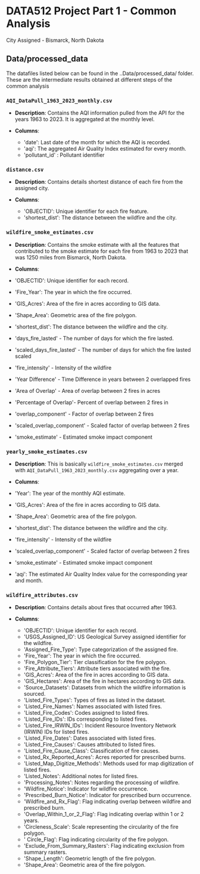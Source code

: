 # DATA512 Project Part 1 - Common Analysis

City Assigned - Bismarck, North Dakota

## Data/processed_data  
The datafiles listed below can be found in the ..Data/processed_data/ folder. These are the intermediate results obtained at different steps of the common analysis

### `AQI_DataPull_1963_2023_monthly.csv`

- **Description**: Contains the AQI information pulled from the API for the years 1963 to 2023. It is aggregated at the monthly level.

- **Columns**:
  - 'date': Last date of the month for which the AQI is recorded. 
  - 'aqi': The aggregated Air Quality Index estimated for every month.
  - 'pollutant_id' : Pollutant identifier



### `distance.csv`

- **Description**: Contains details shortest distance of each fire from the assigned city.

- **Columns**:
  - 'OBJECTID': Unique identifier for each fire feature.
  - 'shortest_dist': The distance between the wildfire and the city. 


### `wildfire_smoke_estimates.csv`   

- **Description**: Contains the smoke estimate with all the features that contributed to the smoke estimate for each fire from 1963 to 2023 that was 1250 miles from Bismarck, North Dakota.

- **Columns**:  
- 'OBJECTID': Unique identifier for each record.
- 'Fire_Year': The year in which the fire occurred.
-  'GIS_Acres': Area of the fire in acres according to GIS data.
- 'Shape_Area': Geometric area of the fire polygon.
- 'shortest_dist': The distance between the wildfire and the city.  
- 'days_fire_lasted' - The number of days for which the fire lasted.
- 'scaled_days_fire_lasted' - The number of days for which the fire lasted scaled 
- 'fire_intensity' - Intensity of the wildfire
- 'Year Difference'	- Time Difference in years between 2 overlapped fires 
- 'Area of Overlap' - Area of overlap between 2 fires in acres	
- 'Percentage of Overlap'- Percent of overlap between 2 fires in 
- 'overlap_component' - Factor of overlap between 2 fires
- 'scaled_overlap_component' - Scaled factor of overlap between 2 fires
- 'smoke_estimate' - Estimated smoke impact component


### `yearly_smoke_estimates.csv`

- **Description**: This is basically `wildfire_smoke_estimates.csv` merged with `AQI_DataPull_1963_2023_monthly.csv` aggregating over a year.

- **Columns**:  
- 'Year': The year of the monthly AQI estimate.  
-  'GIS_Acres': Area of the fire in acres according to GIS data.
- 'Shape_Area': Geometric area of the fire polygon.
- 'shortest_dist': The distance between the wildfire and the city.  
- 'fire_intensity' - Intensity of the wildfire
- 'scaled_overlap_component' - Scaled factor of overlap between 2 fires
- 'smoke_estimate' - Estimated smoke impact component
- 'aqi': The estimated Air Quality Index value for the corresponding year and month.   




### `wildfire_attributes.csv`

- **Description**: Contains details about fires that occurred after 1963.

- **Columns**:
   - 'OBJECTID': Unique identifier for each record.
   - 'USGS_Assigned_ID': US Geological Survey assigned identifier for the wildfire.
   - 'Assigned_Fire_Type': Type categorization of the assigned fire.
   - 'Fire_Year': The year in which the fire occurred.
   -  'Fire_Polygon_Tier': Tier classification for the fire polygon.
   -  'Fire_Attribute_Tiers': Attribute tiers associated with the fire.
   -  'GIS_Acres': Area of the fire in acres according to GIS data.
   -  'GIS_Hectares': Area of the fire in hectares according to GIS data.
   -  'Source_Datasets': Datasets from which the wildfire information is sourced.
   -  'Listed_Fire_Types': Types of fires as listed in the dataset.
   -  'Listed_Fire_Names': Names associated with listed fires.
   -  'Listed_Fire_Codes': Codes assigned to listed fires.
   -  'Listed_Fire_IDs': IDs corresponding to listed fires.
   -  'Listed_Fire_IRWIN_IDs': Incident Resource Inventory Network (IRWIN) IDs for listed fires.
   -  'Listed_Fire_Dates': Dates associated with listed fires.
   -  'Listed_Fire_Causes': Causes attributed to listed fires.
   -  'Listed_Fire_Cause_Class': Classification of fire causes.
   -  'Listed_Rx_Reported_Acres': Acres reported for prescribed burns.
   -  'Listed_Map_Digitize_Methods': Methods used for map digitization of listed fires.
   -  'Listed_Notes': Additional notes for listed fires.
   -  'Processing_Notes': Notes regarding the processing of wildfire.
   -  'Wildfire_Notice': Indicator for wildfire occurrence.
   -  'Prescribed_Burn_Notice': Indicator for prescribed burn occurrence.
   -  'Wildfire_and_Rx_Flag': Flag indicating overlap between wildfire and prescribed burn.
   -  'Overlap_Within_1_or_2_Flag': Flag indicating overlap within 1 or 2 years.
   -  'Circleness_Scale': Scale representing the circularity of the fire polygon.
   -  ' Circle_Flag': Flag indicating circularity of the fire polygon.
   - 'Exclude_From_Summary_Rasters': Flag indicating exclusion from summary rasters.
   - 'Shape_Length': Geometric length of the fire polygon.
   - 'Shape_Area': Geometric area of the fire polygon.
        

